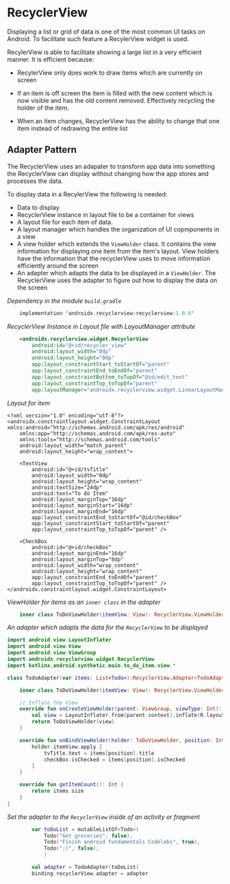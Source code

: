 # RecyclerView

Displaying a list or grid of data is one of the most common UI tasks on Android. To facilitate such feature a RecylerView widget is used.

RecylerView is able to facilitate showing a large list in a very efficient manner. It is efficient because:

- RecylerView only does work to draw items which are currently on screen

- If an item is off screen the item is filled with the new content which is now visible and has the old content removed. Effectively recycling the holder of the item.

- When an item changes, RecyclerView has the ability to change that one item instead of redrawing the entire list

## Adapter Pattern

The RecyclerView uses an adapater to transform app data into something the RecyclerView can display without changing how the app stores and processes the data.

To display data in a RecylerView the following is needed:
- Data to display
- RecyclerView instance in layout file to be a container for views
- A layout file for each item of data. 
- A layout manager which handles the organization of UI copmponents in a view
- A view holder which extends the `ViewHolder` class. It contains the view information for displaying one item from the item's layout. View holders have the information that the recyclerView uses to move information efficiently around the screen 
- An adapter which adapts the data to be displayed in a `ViewHolder`. The RecyclerView uses the adapter to figure out how to display the data on the screen 

*Dependency in the module `build.gradle`*

```kotlin
    implementation 'androidx.recyclerview:recyclerview:1.0.0'
```
*RecyclerView Instance in Layout file with LayoutManager attribute*
```xml 
    <androidx.recyclerview.widget.RecyclerView
        android:id="@+id/recycler_view"
        android:layout_width="0dp"
        android:layout_height="0dp"
        app:layout_constraintStart_toStartOf="parent"
        app:layout_constraintEnd_toEndOf="parent"
        app:layout_constraintBottom_toTopOf="@id/edit_text"
        app:layout_constraintTop_toTopOf="parent"
        app:layoutManager="androidx.recyclerview.widget.LinearLayoutManager"/>
```

*Layout for item*
```xml<?xml version="1.0" encoding="utf-8"?>
<?xml version="1.0" encoding="utf-8"?>
<androidx.constraintlayout.widget.ConstraintLayout xmlns:android="http://schemas.android.com/apk/res/android"
    xmlns:app="http://schemas.android.com/apk/res-auto"
    xmlns:tools="http://schemas.android.com/tools"
    android:layout_width="match_parent"
    android:layout_height="wrap_content">

    <TextView
        android:id="@+id/tvTitle"
        android:layout_width="0dp"
        android:layout_height="wrap_content"
        android:textSize="24dp"
        android:text="To do Item"
        android:layout_marginTop="16dp"
        android:layout_marginStart="16dp"
        android:layout_marginEnd="16dp"
        app:layout_constraintEnd_toStartOf="@id/checkBox"
        app:layout_constraintStart_toStartOf="parent"
        app:layout_constraintTop_toTopOf="parent" />

    <CheckBox
        android:id="@+id/checkBox"
        android:layout_marginEnd="16dp"
        android:layout_marginTop="8dp"
        android:layout_width="wrap_content"
        android:layout_height="wrap_content"
        app:layout_constraintEnd_toEndOf="parent"
        app:layout_constraintTop_toTopOf="parent" />
</androidx.constraintlayout.widget.ConstraintLayout>
```

*ViewHolder for items as an `inner class` in the adapter*
```kotlin
    inner class ToDoViewHolder(itemView: View): RecyclerView.ViewHolder(itemView)
```

*An adapter which adapts the data for the `RecyclerView` to be displayed*

```kotlin
import android.view.LayoutInflater
import android.view.View
import android.view.ViewGroup
import androidx.recyclerview.widget.RecyclerView
import kotlinx.android.synthetic.main.to_do_item.view.*

class TodoAdapter(var items: List<Todo>):RecyclerView.Adapter<TodoAdapter.ToDoViewHolder>() {

    inner class ToDoViewHolder(itemView: View): RecyclerView.ViewHolder(itemView)

    // Inflate the View
    override fun onCreateViewHolder(parent: ViewGroup, viewType: Int): ToDoViewHolder {
        val view = LayoutInflater.from(parent.context).inflate(R.layout.to_do_item, parent, false)
        return ToDoViewHolder(view)
    }

    override fun onBindViewHolder(holder: ToDoViewHolder, position: Int) {
        holder.itemView.apply {
            tvTitle.text = items[position].title
            checkBox.isChecked = items[position].isChecked
        }
    }

    override fun getItemCount(): Int {
        return items.size
    }
}
```

*Set the adapter to the `RecyclerView` inside of an activity or fragment*

```kotlin
        var toDoList = mutableListOf<Todo>(
            Todo("Get groceries", false),
            Todo("Finish android fundamentals Codelabs", true),
            Todo(";)", false),
            )

        val adapter = TodoAdapter(toDoList)
        binding.recyclerView.adapter = adapter
```


